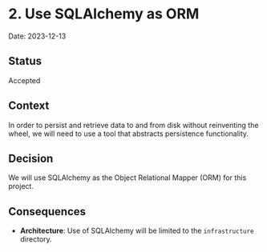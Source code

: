 # 2. Use SQLAlchemy as ORM

Date: 2023-12-13

## Status

Accepted

## Context

In order to persist and retrieve data to and from disk without reinventing the
wheel, we will need to use a tool that abstracts persistence functionality.

## Decision

We will use SQLAlchemy as the Object Relational Mapper (ORM) for this project.

## Consequences

- **Architecture**: Use of SQLAlchemy will be limited to the `infrastructure`
  directory.
